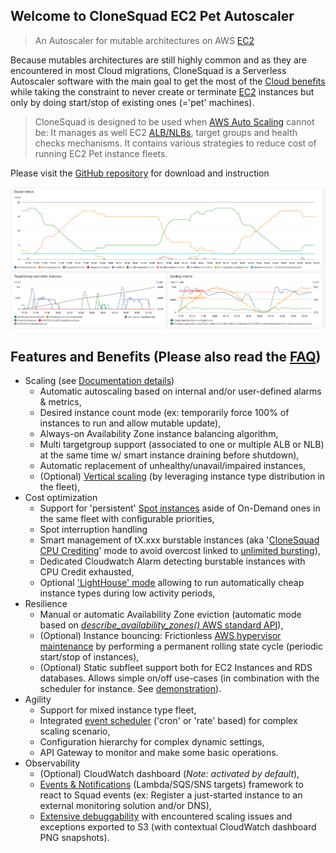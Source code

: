 ## Welcome to CloneSquad EC2 Pet Autoscaler


> An Autoscaler for mutable architectures on AWS [EC2](https://aws.amazon.com/what-is-cloud-computing/)

Because mutables architectures are still highly common and as they are encountered in most Cloud migrations, CloneSquad is a Serverless Autoscaler software with the main goal to get the most of the [Cloud benefits](https://aws.amazon.com/what-is-cloud-computing/) while taking the constraint
to never create or terminate [EC2](https://aws.amazon.com/ec2/) instances but only by doing start/stop of existing ones (='pet' machines).

> CloneSquad is designed to be used when [AWS Auto Scaling](https://aws.amazon.com/autoscaling/) cannot be: It manages as well EC2 [ALB/NLBs](https://aws.amazon.com/elasticloadbalancing/), target groups and health checks mechanisms. It contains various strategies to reduce cost of running EC2 Pet instance fleets.

Please visit the [GitHub repository](https://github.com/jcjorel/clonesquad-ec2-pet-autoscaler) for download and instruction

![CloudWatch dashboard](scaling_demo_capture.png)


## Features and Benefits (Please also read the [FAQ](https://github.com/jcjorel/clonesquad-ec2-pet-autoscaler/docs/FAQ.md))
* Scaling (see [Documentation details](https://github.com/jcjorel/clonesquad-ec2-pet-autoscaler/docs/SCALING.md))
	- Automatic autoscaling based on internal and/or user-defined alarms & metrics,
	- Desired instance count mode (ex: temporarily force 100% of instances to run and allow mutable update),
	- Always-on Availability Zone instance balancing algorithm,
	- Multi targetgroup support (associated to one or multiple ALB or NLB) at the same time w/ smart instance draining before shutdown),
	- Automatic replacement of unhealthy/unavail/impaired instances,
	- (Optional) [Vertical scaling](https://github.com/jcjorel/clonesquad-ec2-pet-autoscaler/docs/SCALING.md#vertical-scaling) (by leveraging instance type distribution in the fleet),
* Cost optimization
	- Support for 'persistent' [Spot instances](https://aws.amazon.com/ec2/spot/) aside of On-Demand ones in the same fleet with configurable priorities,
	- Spot interruption handling
	- Smart management of tX.xxx burstable instances (aka '[CloneSquad CPU Crediting](https://github.com/jcjorel/clonesquad-ec2-pet-autoscaler/docs/COST_OPTIMIZATION.md#clonesquad-cpu-crediting)' mode to avoid overcost linked to [unlimited bursting](https://docs.aws.amazon.com/AWSEC2/latest/UserGuide/burstable-performance-instances-unlimited-mode.html)),
	- Dedicated Cloudwatch Alarm detecting burstable instances with CPU Credit exhausted,
	- Optional ['LightHouse' mode](https://github.com/jcjorel/clonesquad-ec2-pet-autoscaler/docs/SCALING.md#vertical-scaling) allowing to run automatically cheap instance types during low activity periods,
* Resilience
	- Manual or automatic Availability Zone eviction (automatic mode based on [*describe_availability_zones()* AWS standard API](https://boto3.amazonaws.com/v1/documentation/api/latest/reference/services/ec2.html#EC2.Client.describe_availability_zones)),
	- (Optional) Instance bouncing: Frictionless [AWS hypervisor maintenance](https://docs.aws.amazon.com/AWSEC2/latest/UserGuide/monitoring-instances-status-check_sched.html) by performing a permanent rolling state cycle (periodic start/stop of instances),
	- (Optional) Static subfleet support both for EC2 Instances and RDS databases. Allows simple on/off use-cases (in combination with the scheduler for instance. See [demonstration](https://github.com/jcjorel/clonesquad-ec2-pet-autoscaler/examples/environments/demo-scheduled-events/)).
* Agility
	- Support for mixed instance type fleet,
	- Integrated [event scheduler](https://github.com/jcjorel/clonesquad-ec2-pet-autoscaler/docs/SCHEDULER.md) ('cron' or 'rate' based) for complex scaling scenario,
	- Configuration hierarchy for complex dynamic settings,
	- API Gateway to monitor and make some basic operations.
* Observability
	- (Optional) CloudWatch dashboard (*Note: activated by default*),
	- [Events & Notifications](https://github.com/jcjorel/clonesquad-ec2-pet-autoscaler/docs/EVENTS_AND_NOTIFICATIONS.md) (Lambda/SQS/SNS targets) framework to react to Squad events (ex: Register a just-started instance to an external monitoring solution and/or DNS),
	- [Extensive debuggability](https://github.com/jcjorel/clonesquad-ec2-pet-autoscaler/docs/BUILD_RELEASE_DEBUG.md#debugging) with encountered scaling issues and exceptions exported to S3 (with contextual CloudWatch dashboard PNG snapshots).

